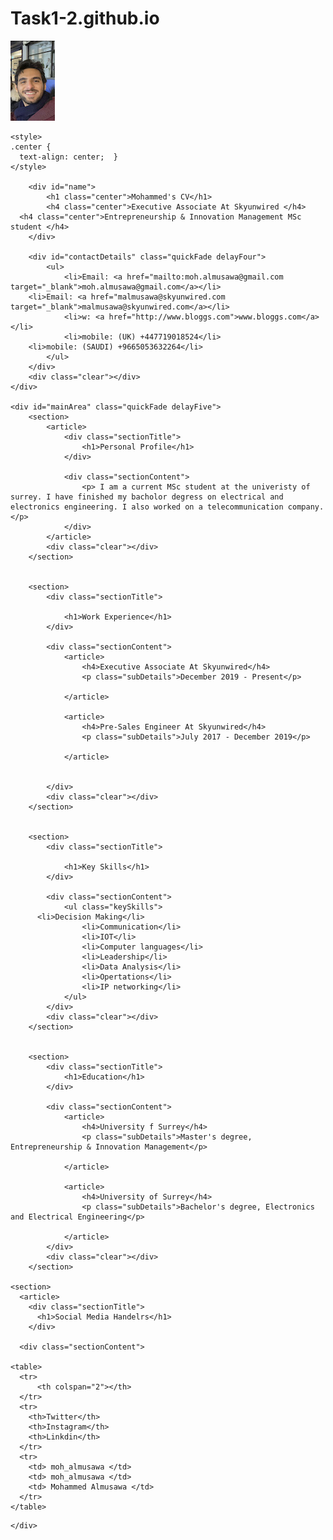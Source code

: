 # Task1-2.github.io
<!DOCTYPE html>
<html>
<head>
<title>Mohammed's CV - Surrey Uni</title>

<meta name="viewport" content="width=device-width"/>
<meta name="description" content="Mohammed's CV."/>
<meta charset="UTF-8">

<link type="text/css" rel="stylesheet" href="style.css">
<link href='http://fonts.googleapis.com/css?family=Rokkitt:400,700|Lato:400,300' rel='stylesheet' type='text/css'>


</head>
<body id="top">
<div id="cv" class="instaFade">
	<div class="mainDetails">
		<div id="Me" class="quickFade">
			<img src="Me.jpg" alt="MOH" />
		</div>

    <style>
    .center {
      text-align: center;  }
    </style>

		<div id="name">
			<h1 class="center">Mohammed's CV</h1>
			<h4 class="center">Executive Associate At Skyunwired </h4>
      <h4 class="center">Entrepreneurship & Innovation Management MSc student </h4>
		</div>

		<div id="contactDetails" class="quickFade delayFour">
			<ul>
				<li>Email: <a href="mailto:moh.almusawa@gmail.com target="_blank">moh.almusawa@gmail.com</a></li>
        <li>Email: <a href="malmusawa@skyunwired.com target="_blank">malmusawa@skyunwired.com</a></li>
				<li>w: <a href="http://www.bloggs.com">www.bloggs.com</a></li>
				<li>mobile: (UK) +447719018524</li>
        <li>mobile: (SAUDI) +9665053632264</li>
			</ul>
		</div>
		<div class="clear"></div>
	</div>

	<div id="mainArea" class="quickFade delayFive">
		<section>
			<article>
				<div class="sectionTitle">
					<h1>Personal Profile</h1>
				</div>

				<div class="sectionContent">
					<p> I am a current MSc student at the univeristy of surrey. I have finished my bacholor degress on electrical and electronics engineering. I also worked on a telecommunication company.</p>
				</div>
			</article>
			<div class="clear"></div>
		</section>


		<section>
			<div class="sectionTitle">

				<h1>Work Experience</h1>
			</div>

			<div class="sectionContent">
				<article>
					<h4>Executive Associate At Skyunwired</h4>
					<p class="subDetails">December 2019 - Present</p>
					
				</article>

				<article>
					<h4>Pre-Sales Engineer At Skyunwired</h4>
					<p class="subDetails">July 2017 - December 2019</p>
					
				</article>


			</div>
			<div class="clear"></div>
		</section>


		<section>
			<div class="sectionTitle">

				<h1>Key Skills</h1>
			</div>

			<div class="sectionContent">
				<ul class="keySkills">
          <li>Decision Making</li>
  					<li>Communication</li>
  					<li>IOT</li>
  					<li>Computer languages</li>
  					<li>Leadership</li>
  					<li>Data Analysis</li>
  					<li>Opertations</li>
  					<li>IP networking</li>
				</ul>
			</div>
			<div class="clear"></div>
		</section>


		<section>
			<div class="sectionTitle">
				<h1>Education</h1>
			</div>

			<div class="sectionContent">
				<article>
					<h4>University f Surrey</h4>
					<p class="subDetails">Master's degree, Entrepreneurship & Innovation Management</p>
					
				</article>

				<article>
					<h4>University of Surrey</h4>
					<p class="subDetails">Bachelor's degree, Electronics and Electrical Engineering</p>
					
				</article>
			</div>
			<div class="clear"></div>
		</section>

    <section>
      <article>
        <div class="sectionTitle">
          <h1>Social Media Handelrs</h1>
        </div>

      <div class="sectionContent">

    <table>
      <tr>
          <th colspan="2"></th>
      </tr>
      <tr>
        <th>Twitter</th>
        <th>Instagram</th>
        <th>Linkdin</th>
      </tr>
      <tr>
        <td> moh_almusawa </td>
        <td> moh_almusawa </td>
        <td> Mohammed Almusawa </td>
      </tr>
    </table>

</div>
</article>
<div class="clear"></div>
</section>

	</div>
</div>

</body>
</html>
